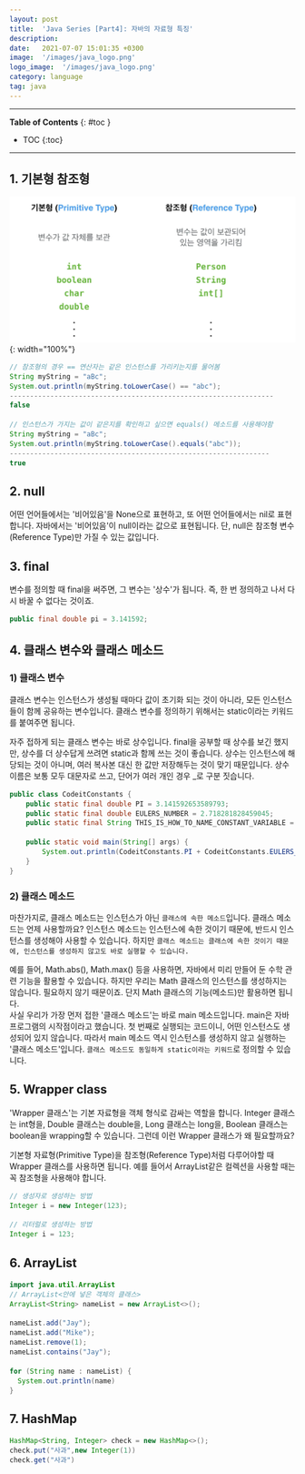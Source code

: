 ```yaml
---
layout: post
title:  'Java Series [Part4]: 자바의 자료형 특징'
description: 
date:   2021-07-07 15:01:35 +0300
image:  '/images/java_logo.png'
logo_image:  '/images/java_logo.png'
category: language
tag: java
---
```

---

**Table of Contents**
{: #toc }
*  TOC
{:toc}

---


## 1. 기본형 참조형

![](/images/java_2.png){: width="100%"}  

```java
// 참조형의 경우 == 연산자는 같은 인스턴스를 가리키는지를 물어봄
String myString = "aBc";
System.out.println(myString.toLowerCase() == "abc");
-----------------------------------------------------------------
false

// 인스턴스가 가지는 값이 같은지를 확인하고 싶으면 equals() 메소드를 사용해야함
String myString = "aBc";
System.out.println(myString.toLowerCase().equals("abc"));
----------------------------------------------------------------
true
```

## 2. null  

어떤 언어들에서는 '비어있음'을 None으로 표현하고, 또 어떤 언어들에서는 nil로 표현합니다. 자바에서는 '비어있음'이 null이라는 값으로 표현됩니다. 단, null은 참조형 변수(Reference Type)만 가질 수 있는 값입니다. 

## 3. final  

변수를 정의할 때 final을 써주면, 그 변수는 '상수'가 됩니다. 즉, 한 번 정의하고 나서 다시 바꿀 수 없다는 것이죠.  

```java
public final double pi = 3.141592;
```

## 4. 클래스 변수와 클래스 메소드  

### 1) 클래스 변수

클래스 변수는 인스턴스가 생성될 때마다 값이 초기화 되는 것이 아니라, 모든 인스턴스들이 함께 공유하는 변수입니다. 클래스 변수를 정의하기 위해서는 static이라는 키워드를 붙여주면 됩니다.  

자주 접하게 되는 클래스 변수는 바로 상수입니다. final을 공부할 때 상수를 보긴 했지만, 상수를 더 상수답게 쓰려면 static과 함께 쓰는 것이 좋습니다. 상수는 인스턴스에 해당되는 것이 아니며, 여러 복사본 대신 한 값만 저장해두는 것이 맞기 때문입니다. 상수 이름은 보통 모두 대문자로 쓰고, 단어가 여러 개인 경우 _로 구분 짓습니다.  

```java
public class CodeitConstants {
    public static final double PI = 3.141592653589793;
    public static final double EULERS_NUMBER = 2.718281828459045;
    public static final String THIS_IS_HOW_TO_NAME_CONSTANT_VARIABLE = "Hello";

    public static void main(String[] args) {
        System.out.println(CodeitConstants.PI + CodeitConstants.EULERS_NUMBER);
    }
}
```

### 2) 클래스 메소드  

마찬가지로, 클래스 메소드는 인스턴스가 아닌 `클래스에 속한 메소드`입니다. 클래스 메소드는 언제 사용할까요? 인스턴스 메소드는 인스턴스에 속한 것이기 때문에, 반드시 인스턴스를 생성해야 사용할 수 있습니다. 하지만 `클래스 메소드는 클래스에 속한 것이기 때문에, 인스턴스를 생성하지 않고도 바로 실행할 수 있습니다.`  

예를 들어,  Math.abs(), Math.max() 등을 사용하면, 자바에서 미리 만들어 둔 수학 관련 기능을 활용할 수 있습니다. 하지만 우리는 Math 클래스의 인스턴스를 생성하지는 않습니다. 필요하지 않기 때문이죠. 단지 Math 클래스의 기능(메소드)만 활용하면 됩니다.  
사실 우리가 가장 먼저 접한 '클래스 메소드'는 바로 main 메소드입니다. main은 자바 프로그램의 시작점이라고 했습니다. 첫 번째로 실행되는 코드이니, 어떤 인스턴스도 생성되어 있지 않습니다. 따라서 main 메소드 역시 인스턴스를 생성하지 않고 실행하는 '클래스 메소드'입니다. `클래스 메소드도 동일하게 static이라는 키워드`로 정의할 수 있습니다.  

## 5. Wrapper class

'Wrapper 클래스'는 기본 자료형을 객체 형식로 감싸는 역할을 합니다. Integer 클래스는 int형을, Double 클래스는 double을, Long 클래스는 long을, Boolean 클래스는 boolean을 wrapping할 수 있습니다. 그런데 이런 Wrapper 클래스가 왜 필요할까요?

기본형 자료형(Primitive Type)을 참조형(Reference Type)처럼 다루어야할 때 Wrapper 클래스를 사용하면 됩니다. 예를 들어서 ArrayList같은 컬렉션을 사용할 때는 꼭 참조형을 사용해야 합니다.  

```java
// 생성자로 생성하는 방법
Integer i = new Integer(123);

// 리터럴로 생성하는 방법
Integer i = 123;
```

## 6. ArrayList

```java
import java.util.ArrayList
// ArrayList<안에 넣은 객체의 클래스>
ArrayList<String> nameList = new ArrayList<>();

nameList.add("Jay");
nameList.add("Mike");
nameList.remove(1);
nameList.contains("Jay");

for (String name : nameList) {
  System.out.println(name)
}
```

## 7. HashMap  

```java
HashMap<String, Integer> check = new HashMap<>();
check.put("사과",new Integer(1))
check.get("사과")
```